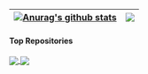 | <a href="https://github.com/anuraghazra/github-readme-stats"><img align="center" src="https://github-readme-stats.vercel.app/api?username=june65&show_icons=true&include_all_commits=true&theme=buefy&hide_border=true" alt="Anurag's github stats" /></a> | <a href="https://github.com/anuraghazra/github-readme-stats"><img align="center" src="https://github-readme-stats.vercel.app/api/top-langs/?username=june65&exclude_repo=OS_PintOS_project,AR_unity&theme=buefy&hide_border=true&langs_count=4" /></a> |
| ------------- | ------------- |

#### Top Repositories

<a href="https://github.com/june65/Computer_vision">
  <img align="center" src="https://github-readme-stats.vercel.app/api/pin/?username=june65&repo=Computer_vision&theme=buefy" />
</a>
<a href="https://github.com/june65/animalpose_study">
  <img align="center" src="https://github-readme-stats.vercel.app/api/pin/?username=june65&repo=animalpose_study&theme=buefy" />
</a>
